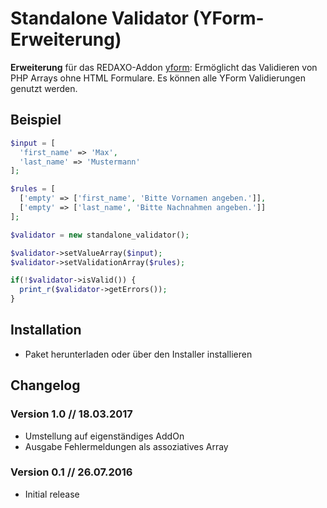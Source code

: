 # Standalone Validator (YForm-Erweiterung)

__Erweiterung__ für das REDAXO-Addon [yform](https://github.com/yakamara/redaxo_yform): Ermöglicht das Validieren von PHP Arrays ohne HTML Formulare. Es können alle YForm Validierungen genutzt werden.

## Beispiel
```php
$input = [
  'first_name' => 'Max',
  'last_name' => 'Mustermann'
];

$rules = [
  ['empty' => ['first_name', 'Bitte Vornamen angeben.']],
  ['empty' => ['last_name', 'Bitte Nachnahmen angeben.']]
];

$validator = new standalone_validator();

$validator->setValueArray($input);
$validator->setValidationArray($rules);

if(!$validator->isValid()) {
  print_r($validator->getErrors());
}

```

Installation
-------

* Paket herunterladen oder über den Installer installieren


Changelog
-------

### Version 1.0 // 18.03.2017

* Umstellung auf eigenständiges AddOn
* Ausgabe Fehlermeldungen als assoziatives Array

### Version 0.1 // 26.07.2016

* Initial release
